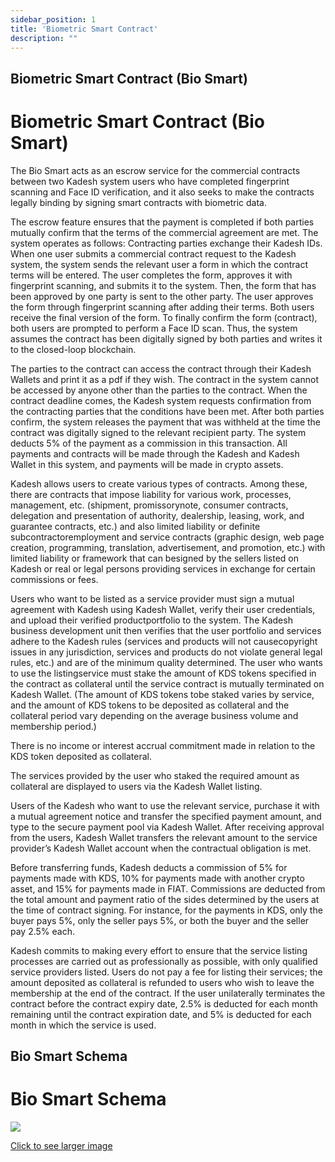 ```yaml
---
sidebar_position: 1
title: 'Biometric Smart Contract'
description: ""
---
```


## Biometric Smart Contract (Bio Smart)
<h1>Biometric Smart Contract (Bio Smart)</h1>

The Bio Smart acts as an escrow service for the commercial contracts between two Kadesh system users who have completed fingerprint scanning and Face ID verification, and it also seeks to make the contracts legally binding by signing smart contracts with biometric data.

The escrow feature ensures that the payment is completed if both parties mutually confirm that the terms of the commercial agreement are met. The system operates as follows: Contracting parties exchange their Kadesh IDs. When one user submits a commercial contract request to the Kadesh system, the system sends the relevant user a form in which the contract terms will be entered. The user completes the form, approves it with fingerprint scanning, and submits it to the system. Then, the form that has been approved by one party is sent to the other party. The user approves the form through fingerprint scanning after adding their terms. Both users receive the final version of the form. To finally confirm the form (contract), both users are prompted to perform a Face ID scan. Thus, the system assumes the contract has been digitally signed by both parties and writes it to the closed-loop blockchain.

The parties to the contract can access the contract through their Kadesh Wallets and print it as a pdf if they wish. The contract in the system cannot be accessed by anyone other than the parties to the contract. When the contract deadline comes, the Kadesh system requests confirmation from the contracting parties that the conditions have been met. After both parties confirm, the system releases the payment that was withheld at the time the contract was digitally signed to the relevant recipient party. The system deducts 5% of the payment as a commission in this transaction. All payments and contracts will be made through the Kadesh and Kadesh Wallet in this system, and payments will be made in crypto assets.

Kadesh allows users to create various types of contracts. Among these, there are contracts that impose liability for various work, processes, management, etc. (shipment, promissorynote, consumer contracts, delegation and presentation of authority, dealership, leasing, work, and guarantee contracts, etc.) and also limited liability or definite subcontractoremployment and service contracts (graphic design, web page creation, programming, translation, advertisement, and promotion, etc.) with limited liability or framework that can besigned by the sellers listed on Kadesh or real or legal persons providing services in exchange for certain commissions or fees.

Users who want to be listed as a service provider must sign a mutual agreement with Kadesh using Kadesh Wallet, verify their user credentials, and upload their verified productportfolio to the system. The Kadesh business development unit then verifies that the user portfolio and services adhere to the Kadesh rules (services and products will not causecopyright issues in any jurisdiction, services and products do not violate general legal rules, etc.) and are of the minimum quality determined. The user who wants to use the listingservice must stake the amount of KDS tokens specified in the contract as collateral until the service contract is mutually terminated on Kadesh Wallet. (The amount of KDS tokens tobe staked varies by service, and the amount of KDS tokens to be deposited as collateral and the collateral period vary depending on the average business volume and membership period.)

There is no income or interest accrual commitment made in relation to the KDS token deposited as collateral.

The services provided by the user who staked the required amount as collateral are displayed to users via the Kadesh Wallet listing.

Users of the Kadesh who want to use the relevant service, purchase it with a mutual agreement notice and transfer the specified payment amount, and type to the secure payment pool via Kadesh Wallet. After receiving approval from the users, Kadesh Wallet transfers the relevant amount to the service provider’s Kadesh Wallet account when the contractual obligation is met.

Before transferring funds, Kadesh deducts a commission of 5% for payments made with KDS, 10% for payments made with another crypto asset, and 15% for payments made in FIAT. Commissions are deducted from the total amount and payment ratio of the sides determined by the users at the time of contract signing. For instance, for the payments in KDS, only the buyer pays 5%, only the seller pays 5%, or both the buyer and the seller pay 2.5% each.

Kadesh commits to making every effort to ensure that the service listing processes are carried out as professionally as possible, with only qualified service providers listed. Users do not pay a fee for listing their services; the amount deposited as collateral is refunded to users who wish to leave the membership at the end of the contract. If the user unilaterally terminates the contract before the contract expiry date, 2.5% is deducted for each month remaining until the contract expiration date, and 5% is deducted for each month in which the service is used.

## Bio Smart Schema
<h1>Bio Smart Schema</h1>

<!-- <p class='top-img'><img src='https://docs.kadeshchain.com/img/kadesh/biometricsmartcontract.svg'></img></p> -->


<p class="graph-img"><a class="image-description" target="_blank" href="https://docs.kadeshchain.com/img/kadesh/biometricsmartcontract.svg">
<img src="https://docs.kadeshchain.com/img/kadesh/biometricsmartcontract.svg" />
<p>Click to see larger image</p>
    </a></p>